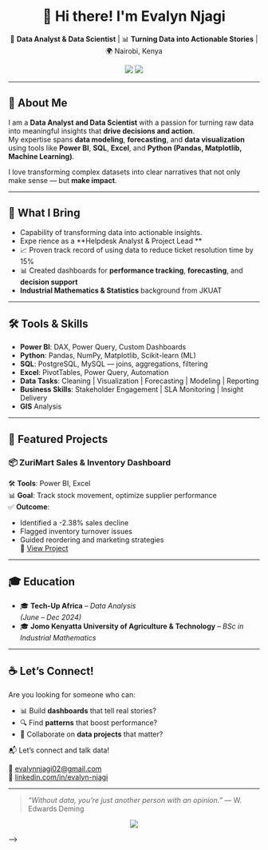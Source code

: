 
<!-- Profile Banner (optional) -->
<h1 align="center">👋 Hi there! I'm Evalyn Njagi</h1>

<p align="center">
  🎯 <b>Data Analyst & Data Scientist</b> | 📊 <b>Turning Data into Actionable Stories</b> | 🌍 Nairobi, Kenya
</p>

<p align="center">
  <a href="https://www.linkedin.com/in/evalyn-njagi" target="_blank"><img src="https://img.shields.io/badge/LinkedIn-Connect-blue?style=for-the-badge&logo=linkedin"></a>
  <a href="mailto:evalynnjagi02@gmail.com"><img src="https://img.shields.io/badge/Email-Get_in_Touch-red?style=for-the-badge&logo=gmail"></a>
</p>

---

## 🚀 About Me

I am a **Data Analyst and Data Scientist** with a passion for turning raw data into meaningful insights that **drive decisions and action**.  
My expertise spans **data modeling**, **forecasting**, and **data visualization** using tools like **Power BI**, **SQL**, **Excel**, and **Python (Pandas, Matplotlib, Machine Learning)**.

I love transforming complex datasets into clear narratives that not only make sense — but **make impact**.

---

## 🧠 What I Bring

-  Capability of transforming data into actionable insights.
- Expe rience as a **Helpdesk Analyst & Project Lead **  
- 📈 Proven track record of using data to reduce ticket resolution time by 15%  
- 📊 Created dashboards for **performance tracking**, **forecasting**, and **decision support**
- **Industrial Mathematics & Statistics** background from JKUAT

---

## 🛠️ Tools & Skills

- **Power BI**: DAX, Power Query, Custom Dashboards
- **Python**: Pandas, NumPy, Matplotlib, Scikit-learn (ML)
- **SQL**: PostgreSQL, MySQL — joins, aggregations, filtering
- **Excel**: PivotTables, Power Query, Automation
- **Data Tasks**: Cleaning | Visualization | Forecasting | Modeling | Reporting
- **Business Skills**: Stakeholder Engagement | SLA Monitoring | Insight Delivery
- **GIS** Analysis

---

## 📁 Featured Projects

### 📦 ZuriMart Sales & Inventory Dashboard
🛠 **Tools**: Power BI, Excel  
📊 **Goal**: Track stock movement, optimize supplier performance  
✅ **Outcome**:
- Identified a -2.38% sales decline
- Flagged inventory turnover issues
- Guided reordering and marketing strategies  
🔗 [View Project](#)

---

## 🎓 Education

- 🎓 **Tech-Up Africa** – *Data Analysis*  
  *(June – Dec 2024)*  
- 🎓 **Jomo Kenyatta University of Agriculture & Technology** – *BSc in Industrial Mathematics*

---

## ☕ Let’s Connect!

Are you looking for someone who can:
- 📊 Build **dashboards** that tell real stories?
- 🔍 Find **patterns** that boost performance?
- 🤝 Collaborate on **data projects** that matter?

📬 Let’s connect and talk data!

📧 [evalynnjagi02@gmail.com](mailto:evalynnjagi02@gmail.com)  
🔗 [linkedin.com/in/evalyn-njagi](https://www.linkedin.com/in/evalyn-njagi)

---

> *“Without data, you’re just another person with an opinion.”* — W. Edwards Deming

<p align="center">
  <img src="https://readme-typing-svg.demolab.com?font=Fira+Code&pause=1000&color=F77F00&center=true&vCenter=true&width=500&lines=Thanks+for+visiting!+Let's+build+together."/>
</p>
-->
